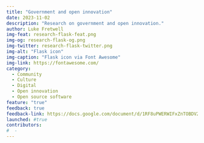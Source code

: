 ```yaml
---
title: "Government and open innovation"
date: 2023-11-02
description: "Research on government and open innovation."
author: Luke Fretwell
img-feat: research-flask-feat.png
img-og: research-flask-og.png
img-twitter: research-flask-twitter.png
img-alt: "Flask icon"
img-caption: "Flask icon via Font Awesome"
img-link: https://fontawesome.com/
category:
  - Community
  - Culture
  - Digital
  - Open innovation
  - Open source software
feature: "true"
feedback: true
feedback-link: https://docs.google.com/document/d/1RF8uPWERWIFxZnTOBDV2nJ4U_zdmqcmiruJdrz4CC98/edit?usp=sharing
launched: #true
contributors:
#  - 
---
```

